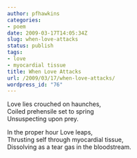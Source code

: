 ```yaml
---
author: pfhawkins
categories:
- poem
date: 2009-03-17T14:05:34Z
slug: when-love-attacks
status: publish
tags:
- love
- myocardial tissue
title: When Love Attacks
url: /2009/03/17/when-love-attacks/
wordpress_id: "76"
---
```


Love lies crouched on haunches,  
Coiled prehensile set to spring  
Unsuspecting upon prey.

In the proper hour Love leaps,  
Thrusting self through myocardial tissue,  
Dissolving as a tear gas in the bloodstream.

